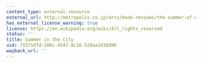 ```yaml
---
content_type: external-resource
external_url: http://metropolis.co.jp/arts/book-reviews/the-summer-of-ubume/
has_external_license_warning: true
license: https://en.wikipedia.org/wiki/All_rights_reserved
status: ''
title: Summer in the City
uid: 71571d7d-280c-4547-8c16-52daa1d16d96
wayback_url: ''
---
```

